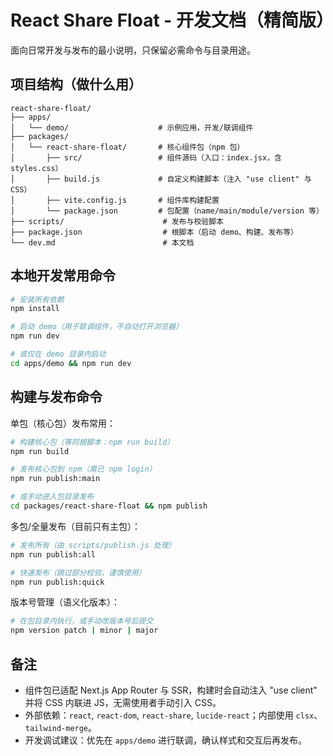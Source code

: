 # React Share Float - 开发文档（精简版）

面向日常开发与发布的最小说明，只保留必需命令与目录用途。

## 项目结构（做什么用）

```
react-share-float/
├── apps/
│   └── demo/                    # 示例应用，开发/联调组件
├── packages/
│   └── react-share-float/       # 核心组件包（npm 包）
│       ├── src/                 # 组件源码（入口：index.jsx，含 styles.css）
│       ├── build.js             # 自定义构建脚本（注入 "use client" 与 CSS）
│       ├── vite.config.js       # 组件库构建配置
│       └── package.json         # 包配置（name/main/module/version 等）
├── scripts/                      # 发布与校验脚本
├── package.json                  # 根脚本（启动 demo、构建、发布等）
└── dev.md                        # 本文档
```

## 本地开发常用命令

```bash
# 安装所有依赖
npm install

# 启动 demo（用于联调组件，不自动打开浏览器）
npm run dev

# 或仅在 demo 目录内启动
cd apps/demo && npm run dev
```

## 构建与发布命令

单包（核心包）发布常用：

```bash
# 构建核心包（等同根脚本：npm run build）
npm run build

# 发布核心包到 npm（需已 npm login）
npm run publish:main

# 或手动进入包目录发布
cd packages/react-share-float && npm publish
```

多包/全量发布（目前只有主包）：

```bash
# 发布所有（由 scripts/publish.js 处理）
npm run publish:all

# 快速发布（跳过部分校验，谨慎使用）
npm run publish:quick
```

版本号管理（语义化版本）：

```bash
# 在包目录内执行，或手动改版本号后提交
npm version patch | minor | major
```

## 备注

- 组件包已适配 Next.js App Router 与 SSR，构建时会自动注入 "use client" 并将 CSS 内联进 JS，无需使用者手动引入 CSS。
- 外部依赖：`react`, `react-dom`, `react-share`, `lucide-react`；内部使用 `clsx`、`tailwind-merge`。
- 开发调试建议：优先在 `apps/demo` 进行联调，确认样式和交互后再发布。
